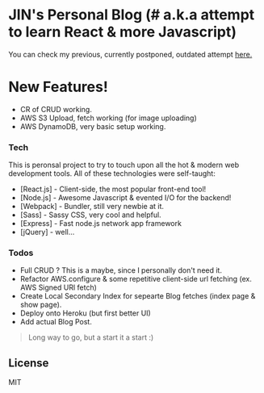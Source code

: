 # JIN's Personal Blog (# a.k.a attempt to learn React & more Javascript)

You can check my previous, currently postponed, outdated attempt [here.][df1]

# New Features!

  - CR of CRUD working.
  - AWS S3 Upload, fetch working (for image uploading)
  - AWS DynamoDB, very basic setup working.




### Tech

This is peronsal project to try to touch upon all the hot & modern web development tools. All of these technologies were self-taught:

* [React.js] - Client-side, the most popular front-end tool!
* [Node.js] - Awesome Javascript & evented I/O for the backend!
* [Webpack] - Bundler, still very newbie at it.
* [Sass] - Sassy CSS, very cool and helpful.
* [Express] - Fast node.js network app framework
* [jQuery] - well...



### Todos

 - Full CRUD ? This is a maybe, since I personally don't need it.
 - Refactor AWS.configure & some repetitive client-side url fetching (ex. AWS Signed URl fetch)
 - Create Local Secondary Index for sepearte Blog fetches (index page & show page).
 - Deploy onto Heroku (but first better UI)
 - Add actual Blog Post.

> Long way to go, but a start it a start :)


License
----

MIT

   [df1]: <https://secret-hamlet-38810.herokuapp.com>
   [linkedin]: <https://www.linkedin.com/in/jin-song-2684a1a0?trk=hp-identity-name>
 
   [PlDb]: <https://github.com/joemccann/dillinger/tree/master/plugins/dropbox/README.md>
   [PlGh]: <https://github.com/joemccann/dillinger/tree/master/plugins/github/README.md>
   [PlGd]: <https://github.com/joemccann/dillinger/tree/master/plugins/googledrive/README.md>
   [PlOd]: <https://github.com/joemccann/dillinger/tree/master/plugins/onedrive/README.md>
   [PlMe]: <https://github.com/joemccann/dillinger/tree/master/plugins/medium/README.md>
   [PlGa]: <https://github.com/RahulHP/dillinger/blob/master/plugins/googleanalytics/README.md>
